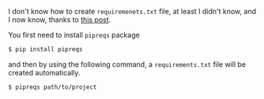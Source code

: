 I don't know how to create `requiremenets.txt` file, at least I didn't know, and I now know, thanks to [this post](http://www.idiotinside.com/2015/05/10/python-auto-generate-requirements-txt/).

You first need to install `pipreqs` package
```bash
$ pip install pipreqs
```
and then by using the following command, a `requirements.txt` file will be created automatically.
```bash
$ pipreqs path/to/project
```
